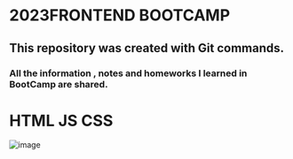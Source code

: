 # 2023FRONTEND BOOTCAMP
## This repository was created with Git commands.
### All the information , notes and homeworks I learned in BootCamp are shared.

#  HTML JS CSS
![image](https://github.com/cengarm/2023FRONTEND/assets/126611512/b28dfa14-d63f-4054-a474-367fce134d65)




